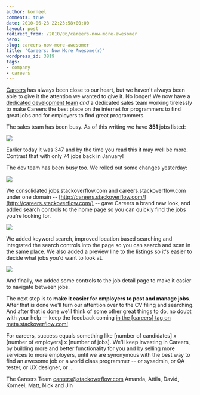 ```yaml
---
author: korneel
comments: true
date: 2010-06-23 22:23:58+00:00
layout: post
redirect_from: /2010/06/careers-now-more-awesomer
hero: 
slug: careers-now-more-awesomer
title: 'Careers: Now More Awesome(r)'
wordpress_id: 3819
tags:
- company
- careers
---
```


[Careers](http://careers.stackoverflow.com/) has always been close to our heart, but we haven't always been able to give it the attention we wanted to give it. No longer! We now have a [dedicated development team](http://blog.stackoverflow.com/2010/06/new-hires-in-new-york/) _and_ a dedicated sales team working tirelessly to make Careers the best place on the internet for programmers to find great jobs and for employers to find great programmers.

The sales team has been busy. As of this writing we have **351** jobs listed:

[![](https://i.stack.imgur.com/KOxMD.png)](http://careers.stackoverflow.com/)

Earlier today it was 347 and by the time you read this it may well be more. Contrast that with only 74 jobs back in January!

The dev team has been busy too. We rolled out some changes yesterday:

[![](https://i.stack.imgur.com/ZGeaP.png)](http://careers.stackoverflow.com/)

We consolidated jobs.stackoverflow.com and careers.stackoverflow.com under one domain -- [http://careers.stackoverflow.com/](http://careers.stackoverflow.com/) -- gave Careers a brand new look, and added search controls to the home page so you can quickly find the jobs you're looking for.

[![](https://i.stack.imgur.com/mCgbw.png)](http://careers.stackoverflow.com/)

We added keyword search, improved location based searching and integrated the search controls into the page so you can search and scan in the same place. We also added a preview line to the listings so it's easier to decide what jobs you'd want to look at.

[![](https://i.stack.imgur.com/VoSyI.png)](http://careers.stackoverflow.com/)

And finally, we added some controls to the job detail page to make it easier to navigate between jobs.

The next step is to **make it easier for employers to post and manage jobs**. After that is done we'll turn our attention over to the CV filing and searching. And after that is done we'll think of some other great things to do, no doubt with your help -- keep the feedback coming [in the [careers] tag on meta.stackoverflow.com!](http://meta.stackoverflow.com/questions/tagged/careers)

For careers, success equals something like [number of candidates] x [number of employers] x [number of jobs]. We'll keep investing in Careers, by building more and better functionality for you and by selling more services to more employers, until we are synonymous with the best way to find an awesome job or a world class programmer -- or sysadmin, or QA tester, or UX designer, or ...

The Careers Team
[careers@stackoverflow.com](mailto:careers@stackoverflow.com)
Amanda, Attila, David, Korneel, Matt, Nick and Jin
